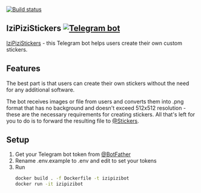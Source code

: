 [![Build status](https://github.com/PetruninKV/telebot_make_foto_for_sticker/actions/workflows/checks.yml/badge.svg?branch=master)](https://github.com/PetruninKV/telebot_make_foto_for_sticker/actions/workflows/checks.yml)

## IziPiziStickers [![Telegram bot](https://img.shields.io/badge/bot-online-success?style=plastick&logo=telegram&labelColor=FCFCFC)](https://t.me/make_photo_for_sticker_bot)

[IziPiziStickers](https://t.me/make_photo_for_sticker_bot) - this Telegram bot helps users create their own custom
stickers.

## Features

The best part is that users can create their own stickers without the need for any additional software. 

The bot receives images or file from users and converts them into .png format that has no background and doesn't exceed
512x512
resolution - these are the necessary requirements for creating stickers. All that's left for you to do is to forward the
resulting file to [@Stickers](https://t.me/Stickers).


## Setup

1. Get your Telegram bot token from [@BotFather](https://t.me/BotFather)
2. Rename .env.example to .env and edit to set your tokens
3. Run 
    ```bash
   docker build . -f Dockerfile -t izipizibot
   docker run -it izipizibot
    ```
   
